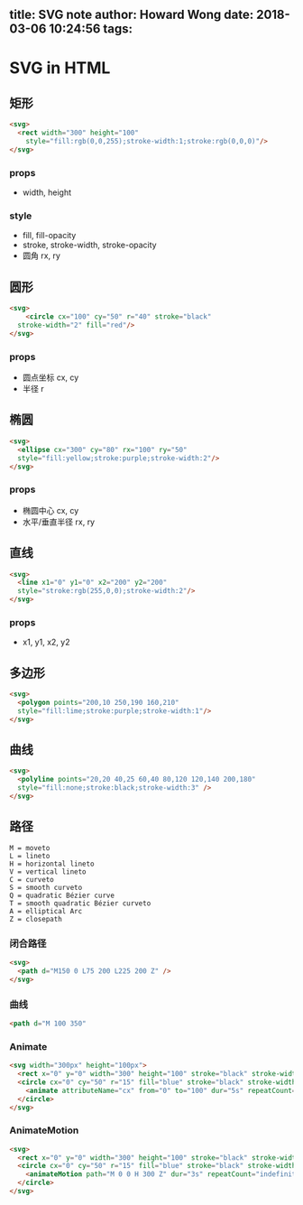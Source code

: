 title: SVG note
author: Howard Wong
date: 2018-03-06 10:24:56
tags:
---
# SVG in HTML

## 矩形

```html
<svg>
  <rect width="300" height="100"
	style="fill:rgb(0,0,255);stroke-width:1;stroke:rgb(0,0,0)"/>
</svg>
```

### props
- width, height

### style
- fill, fill-opacity
- stroke, stroke-width, stroke-opacity
- 圆角 rx, ry


## 圆形

```html
<svg>
    <circle cx="100" cy="50" r="40" stroke="black"
  stroke-width="2" fill="red"/>
</svg>
```

### props
- 圆点坐标 cx, cy
- 半径 r

## 椭圆

```html
<svg>
  <ellipse cx="300" cy="80" rx="100" ry="50"
  style="fill:yellow;stroke:purple;stroke-width:2"/>
</svg>
```
### props
- 椭圆中心 cx, cy
- 水平/垂直半径 rx, ry

## 直线

```html
<svg>
  <line x1="0" y1="0" x2="200" y2="200"
  style="stroke:rgb(255,0,0);stroke-width:2"/>
</svg>
```

### props
- x1, y1, x2, y2

## 多边形

```html
<svg>
  <polygon points="200,10 250,190 160,210"
  style="fill:lime;stroke:purple;stroke-width:1"/>
</svg>
```

## 曲线

```html
<svg>
  <polyline points="20,20 40,25 60,40 80,120 120,140 200,180"
  style="fill:none;stroke:black;stroke-width:3" />
</svg>
```

## 路径

```
M = moveto
L = lineto
H = horizontal lineto
V = vertical lineto
C = curveto
S = smooth curveto
Q = quadratic Bézier curve
T = smooth quadratic Bézier curveto
A = elliptical Arc
Z = closepath
```

### 闭合路径

```html
<svg>
  <path d="M150 0 L75 200 L225 200 Z" />
</svg>
```

### 曲线

```html
<path d="M 100 350"
```

### Animate

```html
<svg width="300px" height="100px">
  <rect x="0" y="0" width="300" height="100" stroke="black" stroke-width="1" />
  <circle cx="0" cy="50" r="15" fill="blue" stroke="black" stroke-width="1">
    <animate attributeName="cx" from="0" to="100" dur="5s" repeatCount="indefinite" />
  </circle>
</svg>
```

### AnimateMotion

```html
<svg>
  <rect x="0" y="0" width="300" height="100" stroke="black" stroke-width="1" />
  <circle cx="0" cy="50" r="15" fill="blue" stroke="black" stroke-width="1">
    <animateMotion path="M 0 0 H 300 Z" dur="3s" repeatCount="indefinite" />
  </circle>
</svg>
```
